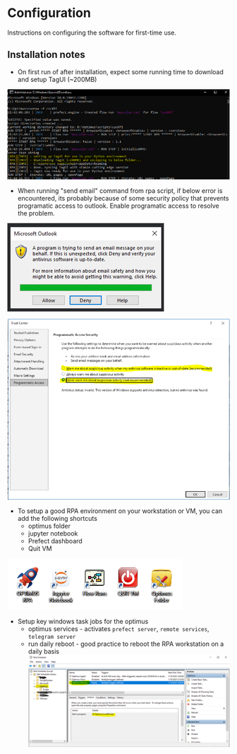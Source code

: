 # Configuration

Instructions on configuring the software for first-time use.  

## Installation notes

- On first run of after installation, expect some running time to download and setup TagUI (~200MB) 

![tagUI download](../assets/images/tagUI-download.png)

- When running "send email" command from rpa script, if below error is encountered, its probably because of some security policy that prevents programatic access to outlook. Enable programatic access to resolve the problem.

![programatic access deny](../assets/images/outlook-programatic-access-deny.png)  

![programatic access grant](..//assets/images/outlook-programatic-access-grant.png)

- To setup a good RPA environment on your workstation or VM, you can add the following shortcuts
    - optimus folder
    - jupyter notebook
    - Prefect dashboard
    - Quit VM

![shortcuts](../assets/images/gui-shortcuts.png)

- Setup key windows task jobs for the optimus
    - optimus services - activates `prefect server`, `remote services`, `telegram server`
    - run daily reboot - good practice to reboot the RPA workstation on a daily basis
![optimus services](../assets/images/task-scheduler-optimus.PNG)

